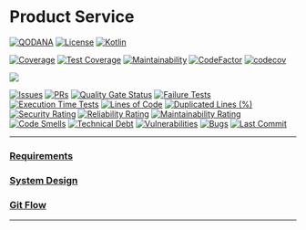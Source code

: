 # Product Service

[![QODANA](https://github.com/tiagodocouto/product-service/actions/workflows/code_quality.yml/badge.svg)](https://github.com/tiagodocouto/product-service/actions/workflows/code_quality.yml)
[![License](https://img.shields.io/github/license/tiagodocouto/product-service)](https://github.com/tiagodocouto/product-service)
[![Kotlin](https://img.shields.io/github/languages/top/tiagodocouto/product-service)](https://kotlinlang.org/)

[![Coverage](https://img.shields.io/sonar/coverage/tiagodocouto_product-service?style=flat&logo=sonarcloud&server=https%3A%2F%2Fsonarcloud.io)](https://sonarcloud.io/summary/new_code?id=tiagodocouto_product-service)
[![Test Coverage](https://api.codeclimate.com/v1/badges/70de8f1f4ff288aa7677/test_coverage)](https://codeclimate.com/github/tiagodocouto/product-service/test_coverage)
[![Maintainability](https://api.codeclimate.com/v1/badges/70de8f1f4ff288aa7677/maintainability)](https://codeclimate.com/github/tiagodocouto/product-service/maintainability)
[![CodeFactor](https://www.codefactor.io/repository/github/tiagodocouto/product-service/badge)](https://www.codefactor.io/repository/github/tiagodocouto/product-service)
[![codecov](https://codecov.io/gh/tiagodocouto/product-service/branch/develop/graph/badge.svg?token=YOC9Ht7pxV)](https://codecov.io/gh/tiagodocouto/product-service)

<a href="https://codecov.io/gh/tiagodocouto/product-service" >
<img src="https://codecov.io/gh/tiagodocouto/product-service/branch/develop/graphs/sunburst.svg?token=YOC9Ht7pxV"/>
</a>

[![Issues](https://img.shields.io/github/issues/tiagodocouto/product-service)](https://github.com/tiagodocouto/product-service)
[![PRs](https://img.shields.io/github/issues-pr-raw/tiagodocouto/product-service)](https://github.com/tiagodocouto/product-service)
[![Quality Gate Status](https://sonarcloud.io/api/project_badges/measure?project=tiagodocouto_product-service&metric=alert_status)](https://sonarcloud.io/summary/new_code?id=tiagodocouto_product-service)
[![Failure Tests](https://img.shields.io/sonar/tests/tiagodocouto_product-service?style=flat&logo=sonarcloud&server=https%3A%2F%2Fsonarcloud.io&compact_message)](https://sonarcloud.io/summary/new_code?id=tiagodocouto_product-service)
[![Execution Time Tests](https://img.shields.io/sonar/test_execution_time/tiagodocouto_product-service?style=flat&logo=sonarcloud&server=https%3A%2F%2Fsonarcloud.io)](https://sonarcloud.io/summary/new_code?id=tiagodocouto_product-service)
[![Lines of Code](https://sonarcloud.io/api/project_badges/measure?project=tiagodocouto_product-service&metric=ncloc)](https://sonarcloud.io/summary/new_code?id=tiagodocouto_product-service)
[![Duplicated Lines (%)](https://sonarcloud.io/api/project_badges/measure?project=tiagodocouto_product-service&metric=duplicated_lines_density)](https://sonarcloud.io/summary/new_code?id=tiagodocouto_product-service)
[![Security Rating](https://sonarcloud.io/api/project_badges/measure?project=tiagodocouto_product-service&metric=security_rating)](https://sonarcloud.io/summary/new_code?id=tiagodocouto_product-service)
[![Reliability Rating](https://sonarcloud.io/api/project_badges/measure?project=tiagodocouto_product-service&metric=reliability_rating)](https://sonarcloud.io/summary/new_code?id=tiagodocouto_product-service)
[![Maintainability Rating](https://sonarcloud.io/api/project_badges/measure?project=tiagodocouto_product-service&metric=sqale_rating)](https://sonarcloud.io/summary/new_code?id=tiagodocouto_product-service)
[![Code Smells](https://sonarcloud.io/api/project_badges/measure?project=tiagodocouto_product-service&metric=code_smells)](https://sonarcloud.io/summary/new_code?id=tiagodocouto_product-service)
[![Technical Debt](https://sonarcloud.io/api/project_badges/measure?project=tiagodocouto_product-service&metric=sqale_index)](https://sonarcloud.io/summary/new_code?id=tiagodocouto_product-service)
[![Vulnerabilities](https://sonarcloud.io/api/project_badges/measure?project=tiagodocouto_product-service&metric=vulnerabilities)](https://sonarcloud.io/summary/new_code?id=tiagodocouto_product-service)
[![Bugs](https://sonarcloud.io/api/project_badges/measure?project=tiagodocouto_product-service&metric=bugs)](https://sonarcloud.io/summary/new_code?id=tiagodocouto_product-service)
[![Last Commit](https://img.shields.io/github/last-commit/tiagodocouto/product-service)](https://github.com/tiagodocouto/product-service)

---

### [Requirements](docs/REQUIREMENTS.md)

### [System Design](docs/SYSTEM-DESIGN.md)

### [Git Flow](docs/GITFLOW.md)

---
